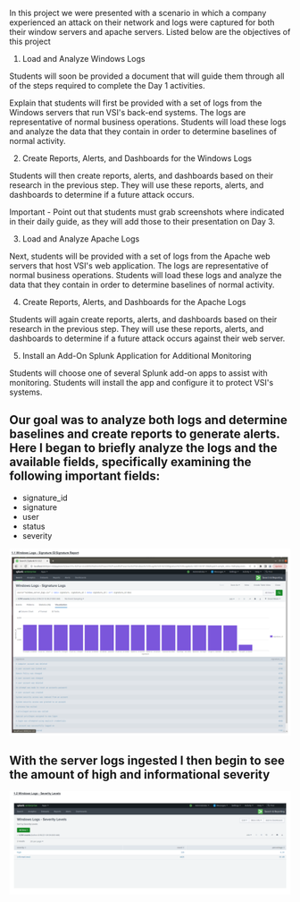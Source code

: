 In this project we were presented with a scenario in which a company experienced an attack on their network and logs were captured for both their window servers and apache servers. Listed below are the objectives of this project


1. Load and Analyze Windows Logs

Students will soon be provided a document that will guide them through all of the steps required to complete the Day 1 activities.

Explain that students will first be provided with a set of logs from the Windows servers that run VSI's back-end systems. The logs are representative of normal business operations. Students will load these logs and analyze the data that they contain in order to determine baselines of normal activity.

2. Create Reports, Alerts, and Dashboards for the Windows Logs

Students will then create reports, alerts, and dashboards based on their research in the previous step. They will use these reports, alerts, and dashboards to determine if a future attack occurs.

Important - Point out that students must grab screenshots where indicated in their daily guide, as they will add those to their presentation on Day 3.

3. Load and Analyze Apache Logs

Next, students will be provided with a set of logs from the Apache web servers that host VSI's web application. The logs are representative of normal business operations. Students will load these logs and analyze the data that they contain in order to determine baselines of normal activity.

4. Create Reports, Alerts, and Dashboards for the Apache Logs

Students will again create reports, alerts, and dashboards based on their research in the previous step. They will use these reports, alerts, and dashboards to determine if a future attack occurs against their web server.

5. Install an Add-On Splunk Application for Additional Monitoring

Students will choose one of several Splunk add-on apps to assist with monitoring. Students will install the app and configure it to protect VSI's systems.

## Our goal was to analyze both logs and determine baselines and create reports to generate alerts. Here I began to briefly analyze the logs and the available fields, specifically examining the following important fields:

- signature_id
- signature
- user
- status
- severity



![image](https://github.com/Norman-Smith-CSJ/Homelabs/blob/main/Splunk%20Lab/images/image1.png)


## With the server logs ingested I then begin to see the amount of high and informational severity 

![image](https://github.com/Norman-Smith-CSJ/Homelabs/blob/main/Splunk%20Lab/images/image2.png)

